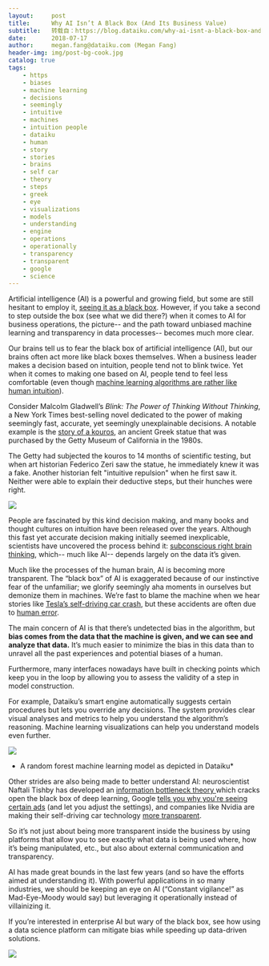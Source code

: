 ```yaml
---
layout:     post
title:      Why AI Isn’t A Black Box (And Its Business Value)
subtitle:   转载自：https://blog.dataiku.com/why-ai-isnt-a-black-box-and-its-business-value
date:       2018-07-17
author:     megan.fang@dataiku.com (Megan Fang)
header-img: img/post-bg-cook.jpg
catalog: true
tags:
    - https
    - biases
    - machine learning
    - decisions
    - seemingly
    - intuitive
    - machines
    - intuition people
    - dataiku
    - human
    - story
    - stories
    - brains
    - self car
    - theory
    - steps
    - greek
    - eye
    - visualizations
    - models
    - understanding
    - engine
    - operations
    - operationally
    - transparency
    - transparent
    - google
    - science
---
```


Artificial intelligence (AI) is a powerful and growing field, but some are still hesitant to employ it, [seeing it as a black box](https://www.wsj.com/articles/ai-cant-reason-why-1526657442). However, if you take a second to step outside the box (see what we did there?) when it comes to AI for business operations, the picture-- and the path toward unbiased machine learning and transparency in data processes-- becomes much more clear.



Our brains tell us to fear the black box of artificial intelligence (AI), but our brains often act more like black boxes themselves. When a business leader makes a decision based on intuition, people tend not to blink twice. Yet when it comes to making one based on AI, people tend to feel less comfortable (even though [machine learning algorithms are rather like human intuition](https://www.inc.com/thomas-koulopoulos/did-ai-just-make-leap-to-being-intuitive.html)).

Consider Malcolm Gladwell’s *Blink: The Power of Thinking Without Thinking*, a New York Times best-selling novel dedicated to the power of making seemingly fast, accurate, yet seemingly unexplainable decisions. A notable example is the [story of a kouros](https://www.nytimes.com/1991/08/04/arts/art-absolutely-real-absolutely-fake.html), an ancient Greek statue that was purchased by the Getty Museum of California in the 1980s.

The Getty had subjected the kouros to 14 months of scientific testing, but when art historian Federico Zeri saw the statue, he immediately knew it was a fake. Another historian felt "intuitive repulsion" when he first saw it. Neither were able to explain their deductive steps, but their hunches were right.

![](https://blog.dataiku.com/hs-fs/hubfs/wat.gif?t=1531990875564&width=195&name=wat.gif)


People are fascinated by this kind decision making, and many books and thought cultures on intuition have been released over the years. Although this fast yet accurate decision making initially seemed inexplicable, scientists have uncovered the process behind it: [subconscious right brain thinking](https://www.ncbi.nlm.nih.gov/pmc/articles/PMC3218761), which-- much like AI-- depends largely on the data it’s given.

Much like the processes of the human brain, AI is becoming more transparent. The “black box” of AI is exaggerated because of our instinctive fear of the unfamiliar; we glorify seemingly aha moments in ourselves but demonize them in machines. We’re fast to blame the machine when we hear stories like [Tesla’s self-driving car crash](https://www.usatoday.com/story/money/cars/2017/06/20/tesla-self-driving-car-crash/411516001), but these accidents are often due to [human error](http://www.chicagotribune.com/news/columnists/wisniewski/ct-met-self-driving-cars-getting-around-20180409-story.html). 

The main concern of AI is that there’s undetected bias in the algorithm, but **bias comes from the data that the machine is given, and we can see and analyze that data.** It’s much easier to minimize the bias in this data than to unravel all the past experiences and potential biases of a human.

Furthermore, many interfaces nowadays have built in checking points which keep you in the loop by allowing you to assess the validity of a step in model construction.

For example, Dataiku’s smart engine automatically suggests certain procedures but lets you override any decisions. The system provides clear visual analyses and metrics to help you understand the algorithm’s reasoning. Machine learning visualizations can help you understand models even further.

![](https://blog.dataiku.com/hs-fs/hubfs/dataiku-1.png?t=1531990875564&width=1431&name=dataiku-1.png)


* A random forest machine learning model as depicted in Dataiku*

Other strides are also being made to better understand AI: neuroscientist Naftali Tishby has developed an [information bottleneck theory ](https://www.quantamagazine.org/new-theory-cracks-open-the-black-box-of-deep-learning-20170921)which cracks open the black box of deep learning, Google [tells you why you're seeing certain ads](https://fieldguide.gizmodo.com/find-out-what-google-thinks-you-want-to-see-in-ads-and-1677941497) (and let you adjust the settings), and companies like Nvidia are making their self-driving car technology [more transparent](https://www.technologyreview.com/s/604324/nvidia-lets-you-peer-inside-the-black-box-of-its-self-driving-ai).

So it’s not just about being more transparent inside the business by using platforms that allow you to see exactly what data is being used where, how it’s being manipulated, etc., but also about external communication and transparency.

AI has made great bounds in the last few years (and so have the efforts aimed at understanding it). With powerful applications in so many industries, we should be keeping an eye on AI (“Constant vigilance!” as Mad-Eye-Moody would say) but leveraging it operationally instead of villainizing it.

If you’re interested in enterprise AI but wary of the black box, see how using a data science platform can mitigate bias while speeding up data-driven solutions.

[![](https://no-cache.hubspot.com/cta/default/2123903/6c33c7a1-460e-4f38-92df-9285be8ba15d.png)
](https://cta-redirect.hubspot.com/cta/redirect/2123903/6c33c7a1-460e-4f38-92df-9285be8ba15d)
